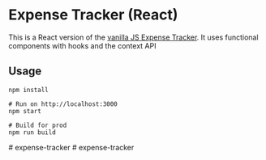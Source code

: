# Expense Tracker (React)

This is a React version of the [vanilla JS Expense Tracker](https://github.com/bradtraversy/vanillawebprojects/tree/master/expense-tracker). It uses functional components with hooks and the context API

## Usage
```
npm install

# Run on http://localhost:3000
npm start

# Build for prod
npm run build
```

#   e x p e n s e - t r a c k e r  
 #   e x p e n s e - t r a c k e r  
 